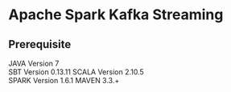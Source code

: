 # Apache Spark Kafka Streaming

## Prerequisite
JAVA Version 7  
SBT Version 0.13.11 
SCALA Version 2.10.5  
SPARK Version 1.6.1 
MAVEN 3.3.+ 